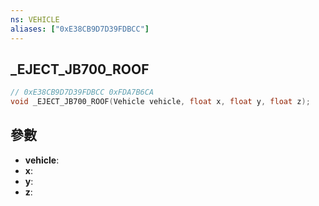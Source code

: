 ```yaml
---
ns: VEHICLE
aliases: ["0xE38CB9D7D39FDBCC"]
---
```

## _EJECT_JB700_ROOF

```c
// 0xE38CB9D7D39FDBCC 0xFDA7B6CA
void _EJECT_JB700_ROOF(Vehicle vehicle, float x, float y, float z);
```


## 參數
* **vehicle**: 
* **x**: 
* **y**: 
* **z**: 


